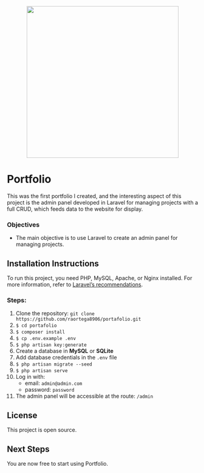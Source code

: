 <p align="center"><a href="https://laravel.com" target="_blank"><img src="https://raw.githubusercontent.com/laravel/art/master/logo-lockup/5%20SVG/2%20CMYK/1%20Full%20Color/laravel-logolockup-cmyk-red.svg" width="400"></a></p>

# Portfolio

This was the first portfolio I created, and the interesting aspect of this project is the admin panel developed in Laravel for managing projects with a full CRUD, which feeds data to the website for display.

### Objectives
* The main objective is to use Laravel to create an admin panel for managing projects.

## Installation Instructions
To run this project, you need PHP, MySQL, Apache, or Nginx installed. For more information, refer to [Laravel’s recommendations](https://laravel.com/docs/8.x).

### Steps:
1. Clone the repository: `git clone https://github.com/raortega8906/portafolio.git`
2. `$ cd portafolio`
3. `$ composer install`
4. `$ cp .env.example .env`
5. `$ php artisan key:generate`
6. Create a database in **MySQL** or **SQLite**
7. Add database credentials in the `.env` file
8. `$ php artisan migrate --seed`
9. `$ php artisan serve`
10. Log in with:
    - email: `admin@admin.com`
    - password: `password`
11. The admin panel will be accessible at the route: `/admin`

## License
This project is open source.

## Next Steps
You are now free to start using Portfolio.

